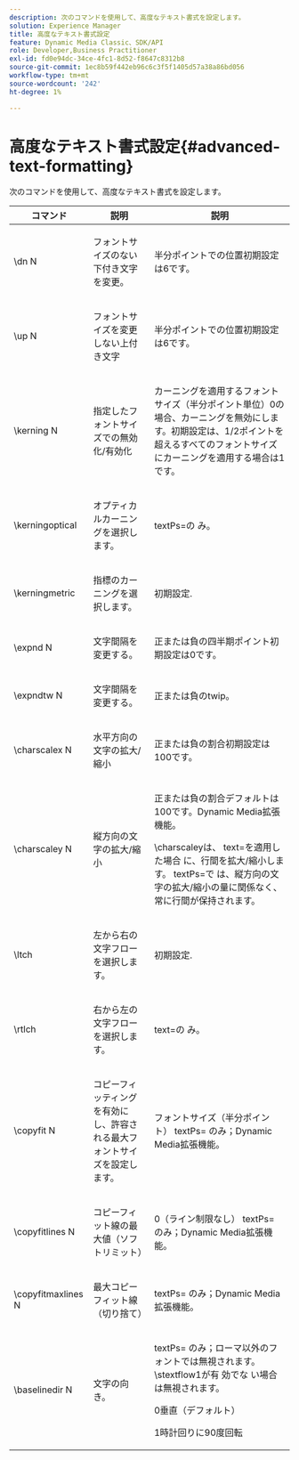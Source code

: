 ```yaml
---
description: 次のコマンドを使用して、高度なテキスト書式を設定します。
solution: Experience Manager
title: 高度なテキスト書式設定
feature: Dynamic Media Classic、SDK/API
role: Developer,Business Practitioner
exl-id: fd0e94dc-34ce-4fc1-8d52-f8647c8312b8
source-git-commit: 1ec8b59f442eb96c6c3f5f1405d57a38a86bd056
workflow-type: tm+mt
source-wordcount: '242'
ht-degree: 1%

---
```


# 高度なテキスト書式設定{#advanced-text-formatting}

次のコマンドを使用して、高度なテキスト書式を設定します。

<table id="table_43B2EB887C0F471BB60C23B570E7D3D2"> 
 <thead> 
  <tr> 
   <th class="entry"> コマンド </th> 
   <th class="entry"> 説明 </th> 
   <th class="entry"> 説明 </th> 
  </tr> 
 </thead>
 <tbody> 
  <tr> 
   <td> <span class="codeph"> \dn  <span class="varname"> N  </span> </span> </td> 
   <td> <p>フォントサイズのない下付き文字を変更。 </p> </td> 
   <td> <p>半分ポイントでの位置初期設定は6です。 </p> </td> 
  </tr> 
  <tr> 
   <td> <span class="codeph"> \up  <span class="varname"> N  </span> </span> </td> 
   <td> <p>フォントサイズを変更しない上付き文字 </p> </td> 
   <td> <p>半分ポイントでの位置初期設定は6です。 </p> </td> 
  </tr> 
  <tr> 
   <td> <span class="codeph"> \kerning  <span class="varname"> N  </span> </span> </td> 
   <td> <p>指定したフォントサイズでの無効化/有効化 </p> </td> 
   <td> <p>カーニングを適用するフォントサイズ（半分ポイント単位）0の場合、カーニングを無効にします。初期設定は、1/2ポイントを超えるすべてのフォントサイズにカーニングを適用する場合は1です。 </p> </td> 
  </tr> 
  <tr> 
   <td> <span class="codeph"> \kerningoptical  </span> </td> 
   <td> <p>オプティカルカーニングを選択します。 </p> </td> 
   <td> <p> <span class="codeph"> textPs=の </span> み。 </p> </td> 
  </tr> 
  <tr> 
   <td> <span class="codeph"> \kerningmetric  </span> </td> 
   <td> <p>指標のカーニングを選択します。 </p> </td> 
   <td> <p>初期設定. </p> </td> 
  </tr> 
  <tr> 
   <td> <span class="codeph"> \expnd  <span class="varname"> N  </span> </span> </td> 
   <td> <p>文字間隔を変更する。 </p> </td> 
   <td> <p>正または負の四半期ポイント初期設定は0です。 </p> </td> 
  </tr> 
  <tr> 
   <td> <span class="codeph"> \expndtw  <span class="varname"> N  </span> </span> </td> 
   <td> <p>文字間隔を変更する。 </p> </td> 
   <td> <p>正または負のtwip。 </p> </td> 
  </tr> 
  <tr> 
   <td> <span class="codeph"> \charscalex  <span class="varname"> N  </span> </span> </td> 
   <td> <p>水平方向の文字の拡大/縮小 </p> </td> 
   <td> <p>正または負の割合初期設定は100です。 </p> </td> 
  </tr> 
  <tr> 
   <td> <span class="codeph"> \charscaley  <span class="varname"> N  </span> </span> </td> 
   <td> <p>縦方向の文字の拡大/縮小 </p> </td> 
   <td> <p>正または負の割合デフォルトは100です。Dynamic Media拡張機能。 </p> <p> <span class="codeph"> \charscaleyは、  </span> text=を適用した場合 <span class="codeph"> に、行間を拡大/縮小しま </span>す。<span class="codeph"> textPs=で </span> は、縦方向の文字の拡大/縮小の量に関係なく、常に行間が保持されます。 </p> </td> 
  </tr> 
  <tr> 
   <td> <span class="codeph"> \ltch  </span> </td> 
   <td> <p>左から右の文字フローを選択します。 </p> </td> 
   <td> <p>初期設定. </p> </td> 
  </tr> 
  <tr> 
   <td> <span class="codeph"> \rtlch  </span> </td> 
   <td> <p>右から左の文字フローを選択します。 </p> </td> 
   <td> <p> <span class="codeph"> text=の </span> み。 </p> </td> 
  </tr> 
  <tr> 
   <td> <span class="codeph"> \copyfit  <span class="varname"> N  </span> </span> </td> 
   <td> <p>コピーフィッティングを有効にし、許容される最大フォントサイズを設定します。 </p> </td> 
   <td> <p>フォントサイズ（半分ポイント）<span class="codeph"> textPs= </span>のみ；Dynamic Media拡張機能。 </p> </td> 
  </tr> 
  <tr> 
   <td> <span class="codeph"> \copyfitlines  <span class="varname"> N  </span> </span> </td> 
   <td> <p>コピーフィット線の最大値（ソフトリミット） </p> </td> 
   <td> <p>0（ライン制限なし）<span class="codeph"> textPs= </span>のみ；Dynamic Media拡張機能。 </p> </td> 
  </tr> 
  <tr> 
   <td> <span class="codeph"> \copyfitmaxlines  <span class="varname"> N  </span> </span> </td> 
   <td> <p>最大コピーフィット線（切り捨て） </p> </td> 
   <td> <p> <span class="codeph"> textPs= </span> のみ；Dynamic Media拡張機能。 </p> </td> 
  </tr> 
  <tr> 
   <td> <span class="codeph"> \baselinedir  <span class="varname"> N  </span> </span> </td> 
   <td> <p>文字の向き。 </p> </td> 
   <td> <p> <span class="codeph"> textPs= </span> のみ；ローマ以外のフォントでは無視されます。\stextflow1が有 <span class="codeph"> 効でな </span> い場合は無視されます。 </p> <p>0垂直（デフォルト） </p> <p>1時計回りに90度回転 </p> </td> 
  </tr> 
 </tbody> 
</table>
